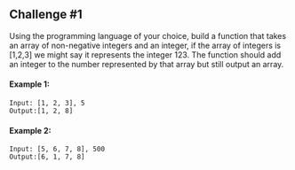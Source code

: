 
## Challenge #1
Using the programming language of your choice, build a function that takes an array of non-negative integers and an integer, if the array of integers is [1,2,3] we might say it represents the integer 123. The function should add an integer to the number represented by that array but still output an array.
 
#### Example 1:
```
Input: [1, 2, 3], 5
Output:[1, 2, 8]
```
 
#### Example 2:
```
Input: [5, 6, 7, 8], 500
Output:[6, 1, 7, 8]
```
